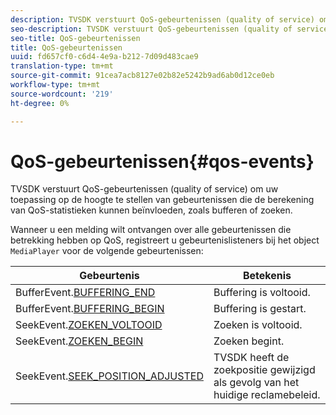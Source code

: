 ```yaml
---
description: TVSDK verstuurt QoS-gebeurtenissen (quality of service) om uw toepassing op de hoogte te stellen van gebeurtenissen die de berekening van QoS-statistieken kunnen beïnvloeden, zoals bufferen of zoeken.
seo-description: TVSDK verstuurt QoS-gebeurtenissen (quality of service) om uw toepassing op de hoogte te stellen van gebeurtenissen die de berekening van QoS-statistieken kunnen beïnvloeden, zoals bufferen of zoeken.
seo-title: QoS-gebeurtenissen
title: QoS-gebeurtenissen
uuid: fd657cf0-c6d4-4e9a-b212-7d09d483cae9
translation-type: tm+mt
source-git-commit: 91cea7acb8127e02b82e5242b9ad6ab0d12ce0eb
workflow-type: tm+mt
source-wordcount: '219'
ht-degree: 0%

---
```



# QoS-gebeurtenissen{#qos-events}

TVSDK verstuurt QoS-gebeurtenissen (quality of service) om uw toepassing op de hoogte te stellen van gebeurtenissen die de berekening van QoS-statistieken kunnen beïnvloeden, zoals bufferen of zoeken.

Wanneer u een melding wilt ontvangen over alle gebeurtenissen die betrekking hebben op QoS, registreert u gebeurtenislisteners bij het object `MediaPlayer` voor de volgende gebeurtenissen:

| Gebeurtenis | Betekenis |
|---|---|
| BufferEvent.[BUFFERING_END](https://help.adobe.com/en_US/primetime/api/psdk/asdoc-dhls_1.4/com/adobe/mediacore/events/BufferEvent.html#BUFFERING_END) | Buffering is voltooid. |
| BufferEvent.[BUFFERING_BEGIN](https://help.adobe.com/en_US/primetime/api/psdk/asdoc-dhls_1.4/com/adobe/mediacore/events/BufferEvent.html#BUFFERING_BEGIN) | Buffering is gestart. |
| SeekEvent.[ZOEKEN_VOLTOOID](https://help.adobe.com/en_US/primetime/api/psdk/asdoc-dhls_1.4/com/adobe/mediacore/events/SeekEvent.html#SEEK_END) | Zoeken is voltooid. |
| SeekEvent.[ZOEKEN_BEGIN](https://help.adobe.com/en_US/primetime/api/psdk/asdoc-dhls_1.4/com/adobe/mediacore/events/SeekEvent.html#SEEK_BEGIN) | Zoeken begint. |
| SeekEvent.[SEEK_POSITION_ADJUSTED](https://help.adobe.com/en_US/primetime/api/psdk/asdoc-dhls_1.4/com/adobe/mediacore/events/SeekEvent.html#SEEK_POSITION_ADJUSTED) | TVSDK heeft de zoekpositie gewijzigd als gevolg van het huidige reclamebeleid. |

